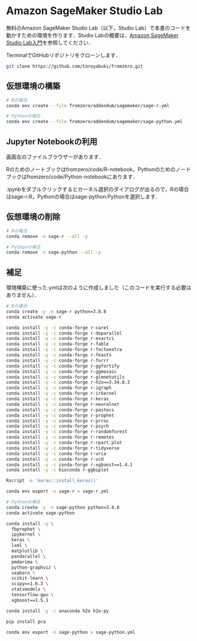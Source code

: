# Amazon SageMaker Studio Lab

無料のAmazon SageMaker Studio Lab（以下，Studio Lab）で本書のコードを動かすための環境を作ります．Studio Labの概要は，[Amazon SageMaker Studio Lab入門](https://atmarkit.itmedia.co.jp/ait/subtop/features/di/sagemakerstudiolab_index.html)を参照してください．

TerminalでGitHubリポジトリをクローンします．

```bash
git clone https://github.com/taroyabuki/fromzero.git
```

## 仮想環境の構築

```bash
# Rの場合
conda env create --file fromzero/addendum/sagemaker/sage-r.yml

# Pythonの場合
conda env create --file fromzero/addendum/sagemaker/sage-python.yml
```

## Jupyter Notebookの利用

画面左のファイルブラウザーがあります．

Rのためのノートブックはfromzero/code/R-notebook，Pythonのためのノードブックはfromzero/code/Python-notebookにあります．

.ipynbをダブルクリックするとカーネル選択のダイアログが出るので，Rの場合はsage-r:R，Pythonの場合はsage-python:Pythonを選択します．

## 仮想環境の削除

```bash
# Rの場合
conda remove -n sage-r --all -y

# Pythonの場合
conda remove -n sage-python --all -y
```

## 補足

環境構築に使った.ymlは次のように作成しました（このコードを実行する必要はありません）．

```bash
# Rの場合
conda create -y -n sage-r python=3.8.8
conda activate sage-r

conda install -y -c conda-forge r-caret
conda install -y -c conda-forge r-doparallel
conda install -y -c conda-forge r-exactci
conda install -y -c conda-forge r-fable
conda install -y -c conda-forge r-factoextra
conda install -y -c conda-forge r-feasts
conda install -y -c conda-forge r-furrr
conda install -y -c conda-forge r-ggfortify
conda install -y -c conda-forge r-ggmosaic
conda install -y -c conda-forge r-glmnetutils
conda install -y -c conda-forge r-h2o==3.34.0.3
conda install -y -c conda-forge r-igraph
conda install -y -c conda-forge r-irkernel
conda install -y -c conda-forge r-keras
conda install -y -c conda-forge r-neuralnet
conda install -y -c conda-forge r-pastecs
conda install -y -c conda-forge r-prophet
conda install -y -c conda-forge r-prroc
conda install -y -c conda-forge r-psych
conda install -y -c conda-forge r-randomforest
conda install -y -c conda-forge r-remotes
conda install -y -c conda-forge r-rpart.plot
conda install -y -c conda-forge r-tidyverse
conda install -y -c conda-forge r-urca
conda install -y -c conda-forge r-vcd
conda install -y -c conda-forge r-xgboost==1.4.1
conda install -y -c bioconda r-ggbiplot

Rscript -e 'keras::install_keras()'

conda env export -n sage-r > sage-r.yml
```

```bash
# Pythonの場合
conda create -y -n sage-python python=3.8.8
conda activate sage-python

conda install -y \
  fbprophet \
  ipykernel \
  keras \
  lxml \
  matplotlib \
  pandarallel \
  pmdarima \
  python-graphviz \
  seaborn \
  scikit-learn \
  scipy==1.6.3 \
  statsmodels \
  tensorflow-gpu \
  xgboost==1.5.1

conda install -y -c anaconda h2o h2o-py

pip install pca

conda env export -n sage-python > sage-python.yml
```

